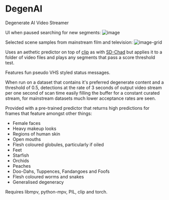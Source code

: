 # DegenAI
Degenerate AI Video Streamer

UI when paused searching for new segments:
![image](https://user-images.githubusercontent.com/35278260/217312195-82b8f0bb-70d7-4453-b4c7-19d01efa0212.png)

Selected scene samples from mainstream film and television:
![image-grid](https://user-images.githubusercontent.com/35278260/216857430-7d49f1c9-b2fd-4ad5-aa17-86769d7a5aa9.jpg)


Uses an aethetic predictor on top of [clip](https://github.com/openai/CLIP) as with [SD-Chad](https://github.com/grexzen/SD-Chad) but applies it to a folder of video files and plays any segments that pass a score threshold test.

Features fun pseudo VHS styled status messages.

When run on a dataset that contains it's preferred degenerate content and a threshold of 0.5, detections at the rate of 3 seconds of output video stream per one second of scan time easily filling the buffer for a constant curated stream, for mainstream datasets much lower acceptance rates are seen.

Provided with a pre-trained predictor that returns high predictions for frames that feature amongst other things:

- Female faces
- Heavy makeup looks
- Regions of human skin
- Open mouths
- Flesh coloured globules, particularly if oiled
- Feet
- Starfish
- Orchids
- Peaches
- Doo-Dahs, Tuppences, Fandangoes and Foofs
- Flesh coloured worms and snakes
- Generalised degeneracy

Requires libmpv, python-mpv, PIL, clip and torch. 

